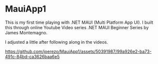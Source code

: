 # MauiApp1
This is my first time playing with .NET MAUI (Multi Platform App UI).
I built this through online Youtube Video series .NET MAUI Beginner Series by James Montemagno.

I adjusted a little after following along in the videos.

https://github.com/joerezo/MauiApp1/assets/50391987/99a926e2-ba73-491c-84bd-ca3626baa6e5

